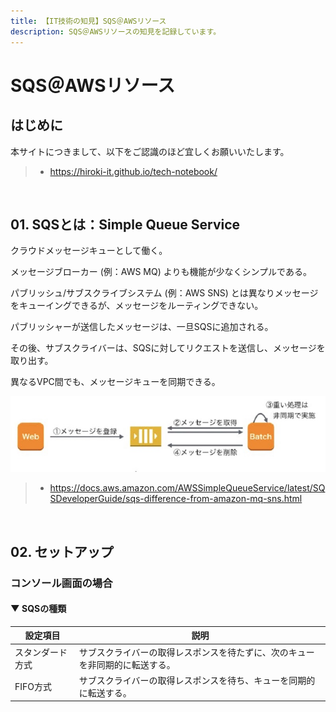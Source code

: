 ```yaml
---
title: 【IT技術の知見】SQS＠AWSリソース
description: SQS＠AWSリソースの知見を記録しています。
---
```


# SQS＠AWSリソース

## はじめに

本サイトにつきまして、以下をご認識のほど宜しくお願いいたします。

> - https://hiroki-it.github.io/tech-notebook/

<br>

## 01. SQSとは：Simple Queue Service

クラウドメッセージキューとして働く。

メッセージブローカー (例：AWS MQ) よりも機能が少なくシンプルである。

パブリッシュ/サブスクライブシステム (例：AWS SNS) とは異なりメッセージをキューイングできるが、メッセージをルーティングできない。

パブリッシャーが送信したメッセージは、一旦SQSに追加される。

その後、サブスクライバーは、SQSに対してリクエストを送信し、メッセージを取り出す。

異なるVPC間でも、メッセージキューを同期できる。

![AmazonSQSとは](https://raw.githubusercontent.com/hiroki-it/tech-notebook-images/master/images/SQS.jpeg)

> - https://docs.aws.amazon.com/AWSSimpleQueueService/latest/SQSDeveloperGuide/sqs-difference-from-amazon-mq-sns.html

<br>

## 02. セットアップ

### コンソール画面の場合

#### ▼ SQSの種類

| 設定項目         | 説明                                                                         |
| ---------------- | ---------------------------------------------------------------------------- |
| スタンダード方式 | サブスクライバーの取得レスポンスを待たずに、次のキューを非同期的に転送する。 |
| FIFO方式         | サブスクライバーの取得レスポンスを待ち、キューを同期的に転送する。           |

<br>
